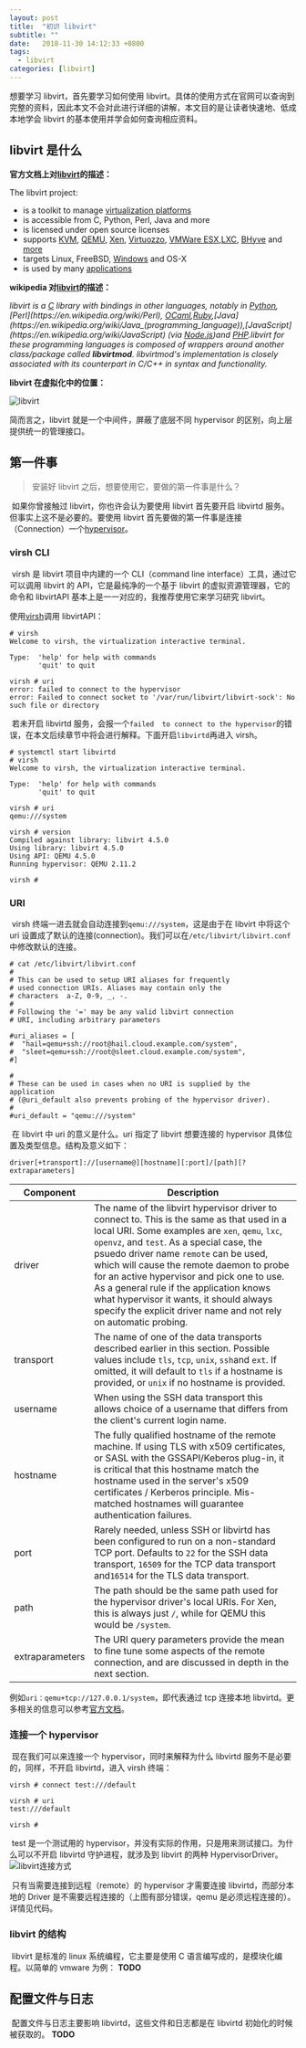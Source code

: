 ```yaml
---
layout: post
title:  "初识 libvirt"
subtitle: ""
date:   2018-11-30 14:12:33 +0800
tags:
  - libvirt
categories: [libvirt]
---
```


 想要学习 libvirt，首先要学习如何使用 libvirt。具体的使用方式在官网可以查询到完整的资料，因此本文不会对此进行详细的讲解，本文目的是让读者快速地、低成本地学会 libvirt 的基本使用并学会如何查询相应资料。

<!-- more -->

## libvirt 是什么

**官方文档上对[libvirt](https://libvirt.org/)的描述：**

The libvirt project:

- is a toolkit to manage [virtualization platforms](https://libvirt.org/platforms.html)
- is accessible from C, Python, Perl, Java and more
- is licensed under open source licenses
- supports [KVM](https://libvirt.org/drvqemu.html), [QEMU](https://libvirt.org/drvqemu.html), [Xen](https://libvirt.org/drvxen.html), [Virtuozzo](https://libvirt.org/drvvirtuozzo.html), [VMWare ESX](https://libvirt.org/drvesx.html),[LXC](https://libvirt.org/drvlxc.html), [BHyve](https://libvirt.org/drvbhyve.html) and [more](https://libvirt.org/drivers.html)
- targets Linux, FreeBSD, [Windows](https://libvirt.org/windows.html) and OS-X
- is used by many [applications](https://libvirt.org/apps.html)

**wikipedia 对[libvirt](https://en.wikipedia.org/wiki/Libvirt)的描述：**

*libvirt is a [C](https://en.wikipedia.org/wiki/C_(programming_language)) library with bindings in other languages, notably in [Python](https://en.wikipedia.org/wiki/Python_(programming_language)),[Perl](https://en.wikipedia.org/wiki/Perl), [OCaml](https://en.wikipedia.org/wiki/OCaml),[Ruby](https://en.wikipedia.org/wiki/Ruby_(programming_language)),[Java](https://en.wikipedia.org/wiki/Java_(programming_language)),[JavaScript](https://en.wikipedia.org/wiki/JavaScript) (via [Node.js](https://en.wikipedia.org/wiki/Node.js))and [PHP](https://en.wikipedia.org/wiki/PHP).libvirt for these programming languages is composed of wrappers around another class/package called **libvirtmod**. libvirtmod's implementation is closely associated with its counterpart in C/C++ in syntax and functionality.*

**libvirt 在虚拟化中的位置：**

![libvirt](\pictures\use-libvirt1.png)

简而言之，libvirt 就是一个中间件，屏蔽了底层不同 hypervisor 的区别，向上层提供统一的管理接口。

## 第一件事

> 安装好 libvirt 之后，想要使用它，要做的第一件事是什么？

​	如果你曾接触过 libvirt，你也许会认为要使用 libvirt 首先要开启 libvirtd 服务。但事实上这不是必要的。要使用 libvirt 首先要做的第一件事是连接（Connection）一个[hypervisor](https://zh.wikipedia.org/zh-hans/Hypervisor)。

### virsh CLI

​	virsh 是 libvirt 项目中内建的一个 CLI（command line interface）工具，通过它可以调用 libvirt 的 API，它是最纯净的一个基于 libvirt 的虚拟资源管理器，它的命令和 libvirtAPI 基本上是一一对应的，我推荐使用它来学习研究 libvirt。

使用[virsh](https://libvirt.org/virshcmdref.html)调用 libvirtAPI：

``` shell
# virsh
Welcome to virsh, the virtualization interactive terminal.

Type:  'help' for help with commands
       'quit' to quit

virsh # uri
error: failed to connect to the hypervisor
error: Failed to connect socket to '/var/run/libvirt/libvirt-sock': No such file or directory
```

​	若未开启 libvirtd 服务，会报一个`failed  to connect to the hypervisor`的错误，在本文后续章节中将会进行解释。下面开启`libvirtd`再进入 virsh。

``` shell
# systemctl start libvirtd
# virsh
Welcome to virsh, the virtualization interactive terminal.

Type:  'help' for help with commands
       'quit' to quit

virsh # uri
qemu:///system

virsh # version
Compiled against library: libvirt 4.5.0
Using library: libvirt 4.5.0
Using API: QEMU 4.5.0
Running hypervisor: QEMU 2.11.2

virsh # 

```

### URI

​	virsh 终端一进去就会自动连接到`qemu:///system`，这是由于在 libvirt 中将这个 uri 设置成了默认的连接(connection)。我们可以在`/etc/libvirt/libvirt.conf`中修改默认的连接。

```plain
# cat /etc/libvirt/libvirt.conf
#
# This can be used to setup URI aliases for frequently
# used connection URIs. Aliases may contain only the
# characters  a-Z, 0-9, _, -.
#
# Following the '=' may be any valid libvirt connection
# URI, including arbitrary parameters

#uri_aliases = [
#  "hail=qemu+ssh://root@hail.cloud.example.com/system",
#  "sleet=qemu+ssh://root@sleet.cloud.example.com/system",
#]

#
# These can be used in cases when no URI is supplied by the application
# (@uri_default also prevents probing of the hypervisor driver).
#
#uri_default = "qemu:///system"
```

​	在 libvirt 中 uri 的意义是什么。uri 指定了 libvirt 想要连接的 hypervisor 具体位置及类型信息。结构及意义如下：

```plain
driver[+transport]://[username@][hostname][:port]/[path][?extraparameters]
```

| Component       | Description                                                  |
| --------------- | ------------------------------------------------------------ |
| driver          | The name of the libvirt hypervisor driver to connect to. This is the same as that used in a local URI. Some examples are `xen`, `qemu`, `lxc`, `openvz`, and `test`. As a special case, the psuedo driver name `remote` can be used, which will cause the remote daemon to probe for an active hypervisor and pick one to use. As a general rule if the application knows what hypervisor it wants, it should always specify the explicit driver name and not rely on automatic probing. |
| transport       | The name of one of the data transports described earlier in this section. Possible values include `tls`, `tcp`, `unix`, `ssh`and `ext`. If omitted, it will default to `tls` if a hostname is provided, or `unix` if no hostname is provided. |
| username        | When using the SSH data transport this allows choice of a username that differs from the client's current login name. |
| hostname        | The fully qualified hostname of the remote machine. If using TLS with x509 certificates, or SASL with the GSSAPI/Keberos plug-in, it is critical that this hostname match the hostname used in the server's x509 certificates / Kerberos principle. Mis-matched hostnames will guarantee authentication failures. |
| port            | Rarely needed, unless SSH or libvirtd has been configured to run on a non-standard TCP port. Defaults to `22` for the SSH data transport, `16509` for the TCP data transport and`16514` for the TLS data transport. |
| path            | The path should be the same path used for the hypervisor driver's local URIs. For Xen, this is always just `/`, while for QEMU this would be `/system`. |
| extraparameters | The URI query parameters provide the mean to fine tune some aspects of the remote connection, and are discussed in depth in the next section. |

例如`uri：qemu+tcp://127.0.0.1/system`，即代表通过 tcp 连接本地 libvirtd。更多相关的信息可以参考[官方文档](https://libvirt.org/docs/libvirt-appdev-guide/en-US/html/Application_Development_Guide-Architecture-Remote_URIs.html)。

### 连接一个 hypervisor

​	现在我们可以来连接一个 hypervisor，同时来解释为什么 libvirtd 服务不是必要的，同样，不开启 libvirtd，进入 virsh 终端：

``` shell
virsh # connect test:///default

virsh # uri
test:///default

virsh #
```

​	test 是一个测试用的 hypervisor，并没有实际的作用，只是用来测试接口。为什么可以不开启 libvirtd 守护进程，就涉及到 libvirt 的两种 HypervisorDriver。
![libvirt连接方式](\pictures\libvirt-daemon-arch.png)

​	只有当需要连接到远程（remote）的 hypervisor 才需要连接 libvirtd，而部分本地的 Driver 是不需要远程连接的（上图有部分错误，qemu 是必须远程连接的）。详情见代码。

### libvirt 的结构

​	 libvirt 是标准的 linux 系统编程，它主要是使用 C 语言编写成的，是模块化编程。以简单的 vmware 为例：
​    **TODO**

## 配置文件与日志

​	配置文件与日志主要影响 libvirtd，这些文件和日志都是在 libvirtd 初始化的时候被获取的。
   **TODO**

